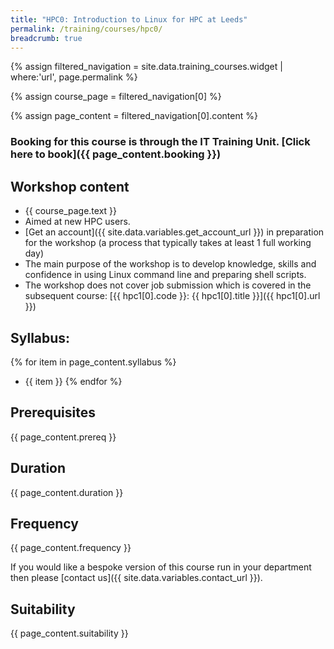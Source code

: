 ```yaml
---
title: "HPC0: Introduction to Linux for HPC at Leeds"
permalink: /training/courses/hpc0/
breadcrumb: true
---
```


{% assign filtered_navigation = site.data.training_courses.widget | where:'url', page.permalink %}

{% assign course_page = filtered_navigation[0] %}



{% assign page_content = filtered_navigation[0].content %}

### Booking for this course is through the IT Training Unit. [Click here to book]({{ page_content.booking }})

## Workshop content
- {{ course_page.text }}
- Aimed at new HPC users.
- [Get an account]({{ site.data.variables.get_account_url }})
in preparation for the workshop (a process that typically takes at least 1 full working day) 
- The main purpose of the workshop is to develop knowledge, skills and confidence in using
Linux command line and preparing shell scripts.
- The workshop does not cover job submission which is covered in the subsequent course: 
[{{ hpc1[0].code }}: {{ hpc1[0].title }}]({{ hpc1[0].url }})

## Syllabus:
{% for item in page_content.syllabus %}
  - {{ item }}
{% endfor %}

## Prerequisites
{{ page_content.prereq }}

## Duration
{{ page_content.duration }}

## Frequency
{{ page_content.frequency }}

If you would like a bespoke version of this course run in your department then please
[contact us]({{ site.data.variables.contact_url }}).

## Suitability
{{ page_content.suitability }}
